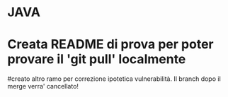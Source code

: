 # JAVA
# Creata README di prova per poter provare il 'git pull' localmente

#creato altro ramo per correzione ipotetica vulnerabilità. Il branch dopo il merge verra' cancellato!
